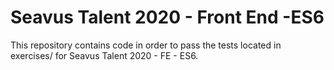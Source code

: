# Seavus Talent 2020 - Front End -ES6

This repository contains code in order to pass the tests located in exercises/ for Seavus Talent 2020 - FE - ES6.

